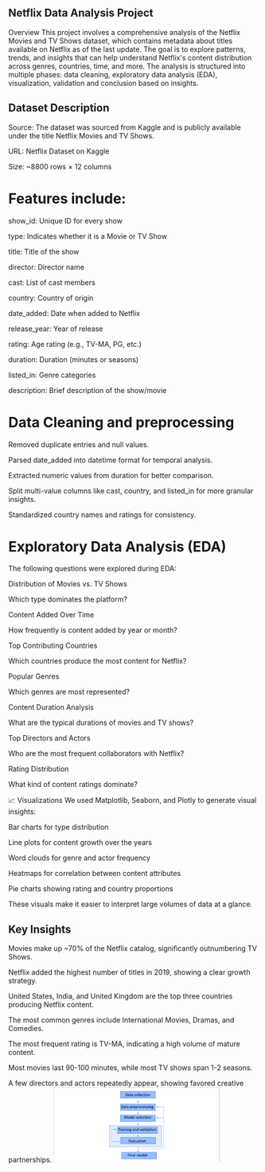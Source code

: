 ## Netflix Data Analysis Project
 Overview
This project involves a comprehensive analysis of the Netflix Movies and TV Shows dataset, which contains metadata about titles available on Netflix as of the last update. The goal is to explore patterns, trends, and insights that can help understand Netflix's content distribution across genres, countries, time, and more.
The analysis is structured into multiple phases: data cleaning, exploratory data analysis (EDA), visualization, validation and conclusion  based on insights.

## Dataset Description
Source: The dataset was sourced from Kaggle and is publicly available under the title Netflix Movies and TV Shows.

URL: Netflix Dataset on Kaggle

Size: ~8800 rows × 12 columns

# Features include:

show_id: Unique ID for every show

type: Indicates whether it is a Movie or TV Show

title: Title of the show

director: Director name

cast: List of cast members

country: Country of origin

date_added: Date when added to Netflix

release_year: Year of release

rating: Age rating (e.g., TV-MA, PG, etc.)

duration: Duration (minutes or seasons)

listed_in: Genre categories

description: Brief description of the show/movie

 # Data Cleaning and preprocessing
Removed duplicate entries and null values.

Parsed date_added into datetime format for temporal analysis.

Extracted numeric values from duration for better comparison.

Split multi-value columns like cast, country, and listed_in for more granular insights.

Standardized country names and ratings for consistency.

 # Exploratory Data Analysis (EDA)
The following questions were explored during EDA:

Distribution of Movies vs. TV Shows

Which type dominates the platform?

Content Added Over Time

How frequently is content added by year or month?

Top Contributing Countries

Which countries produce the most content for Netflix?

Popular Genres

Which genres are most represented?

Content Duration Analysis

What are the typical durations of movies and TV shows?

Top Directors and Actors

Who are the most frequent collaborators with Netflix?

Rating Distribution

What kind of content ratings dominate?

📈 Visualizations
We used Matplotlib, Seaborn, and Plotly to generate visual insights:

Bar charts for type distribution

Line plots for content growth over the years

Word clouds for genre and actor frequency

Heatmaps for correlation between content attributes

Pie charts showing rating and country proportions

These visuals make it easier to interpret large volumes of data at a glance.

## Key Insights
Movies make up ~70% of the Netflix catalog, significantly outnumbering TV Shows.

Netflix added the highest number of titles in 2019, showing a clear growth strategy.

United States, India, and United Kingdom are the top three countries producing Netflix content.

The most common genres include International Movies, Dramas, and Comedies.

The most frequent rating is TV-MA, indicating a high volume of mature content.

Most movies last 90-100 minutes, while most TV shows span 1-2 seasons.

A few directors and actors repeatedly appear, showing favored creative partnerships.
![alt text](image.png)
